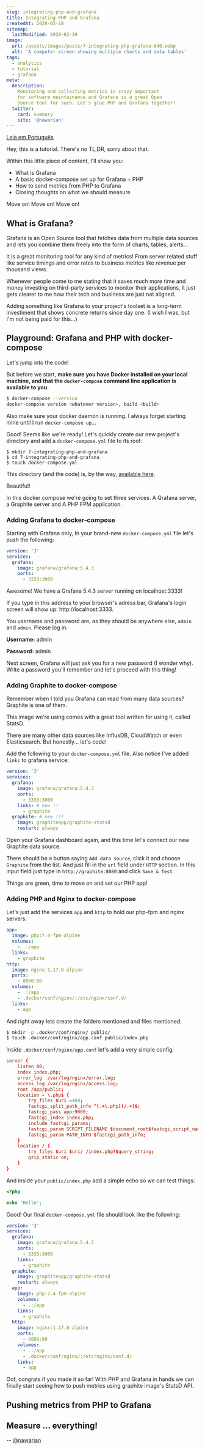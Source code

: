```yaml
---
slug: integrating-php-and-grafana
title: Integrating PHP and Grafana
createdAt: 2020-02-10
sitemap:
  lastModified: 2020-02-10
image:
  url: /assets/images/posts/7-integrating-php-grafana-640.webp
  alt: 'A computer screen showing multiple charts and data tables'
tags:
  - analytics
  - tutorial
  - grafana
meta:
  description:
    Monitoring and collecting metrics is crazy important
    for software maintainance and Grafana is a great Open
    Source tool for such. Let's glue PHP and Grafana together!
  twitter:
    card: summary
    site: '@nawarian'
---
```


[Leia em Português](/br/edicao/integrando-php-grafana/)

Hey, this is a tutorial. There's no TL;DR, sorry about that.

Within this little piece of content, I'll show you:

- What is Grafana
- A basic docker-compose set up for Grafana + PHP
- How to send metrics from PHP to Grafana
- Closing thoughts on what we should measure

Move on! Move on! Move on!

## What is Grafana?

Grafana is an Open Source tool that fetches data from
multiple data sources and lets you combine them freely
into the form of charts, tables, alerts...

It is a great monitoring tool for any kind of metrics!
From server related stuff like service timings and error
rates to business metrics like revenue per thousand views.

Whenever people come to me stating that it saves much
more time and money investing on third-party services
to monitor their applications, it just gets clearer to
me how their tech and business are just not aligned.

Adding something like Grafana to your project's toolset
is a long-term investiment that shows concrete returns
since day one. (I wish I was, but I'm not being paid
for this...)

## Playground: Grafana and PHP with docker-compose

Let's jump into the code!

But before we start, **make sure you have Docker installed
on your local machine, and that the `docker-compose`
command line application is available to you.**

```bash
$ docker-compose --version
docker-compose version <whatever version>, build <build>
```

Also make sure your docker daemon is running. I always
forget starting mine until I run `docker-compose up`...

Good! Seems like we're ready! Let's quickly create our
new project's directory and add a `docker-compose.yml`
file to its root:

```
$ mkdir 7-integrating-php-and-grafana
$ cd 7-integrating-php-and-grafana
$ touch docker-compose.yml
```

This directory (and the code) is, by the way,
[available here](https://github.com/nawarian/The-PHP-Website/tree/master/code/7-integrating-php-and-grafana).

Beautiful!

In this docker compose we're going to set three
services. A Grafana server, a Graphite server and
A PHP FPM application.

### Adding Grafana to docker-compose

Starting with Grafana only, In your brand-new
`docker-compose.yml` file let's push the following:

```yaml
version: '3'
services:
  grafana:
    image: grafana/grafana:5.4.3
    ports:
      - 3333:3000
```

Awesome! We have a Grafana 5.4.3 server running
on localhost:3333!

If you type in this address to your browser's adress
bar, Grafana's login screen will show up: http://localhost:3333.

You username and password are, as they should
be anywhere else, `admin` and `admin`.
Please log in:

**Username:** admin

**Password:** admin

Next screen, Grafana will just ask you for a
new password (I wonder why). Write a password
you'll remember and let's proceed with this thing!


### Adding Graphite to docker-compose

Remember when I told you Grafana can read from
many data sources? Graphite is one of them.

This image we're using comes with a great tool
written for using it, called StatsD.

There are many other data sources like InfluxDB,
CloudWatch or even Elasticsearch. But honestly...
let's code!

Add the following to your `docker-compose.yml` file.
Also notice I've added `links` to grafana service:

```yaml
version: '3'
services:
  grafana:
    image: grafana/grafana:5.4.3
    ports:
      - 3333:3000
    links: # new !!
      - graphite
  graphite: # new !!!
    image: graphiteapp/graphite-statsd
    restart: always
```

Open your Grafana dashboard again, and this
time let's connect our new Graphite data source.

There should be a button saying `Add data source`,
click it and choose `Graphite` from the list. And
just fill in the `url` field under `HTTP` section.
In this input field just type in `http://graphite:8080`
and click `Save & Test`.

Things are green, time to move on and set our
PHP app!

### Adding PHP and Nginx to docker-compose

Let's just add the services `app` and `http`
to hold our php-fpm and nginx servers:

```yaml
app:
  image: php:7.4-fpm-alpine
  volumes:
    - .:/app
  links:
    - graphite
http:
  image: nginx:1.17.8-alpine
  ports:
    - 8080:80
  volumes:
    - .:/app
    - .docker/conf/nginx/:/etc/nginx/conf.d/
  links:
    - app
```

And right away lets create the folders mentioned
and files mentioned.

```bash
$ mkdir -p .docker/conf/nginx/ public/
$ touch .docker/conf/nginx/app.conf public/index.php
```

Inside `.docker/conf/nginx/app.conf` let's add a very
simple config:

```conf
server {
    listen 80;
    index index.php;
    error_log  /var/log/nginx/error.log;
    access_log /var/log/nginx/access.log;
    root /app/public;
    location ~ \.php$ {
        try_files $uri =404;
        fastcgi_split_path_info ^(.+\.php)(/.+)$;
        fastcgi_pass app:9000;
        fastcgi_index index.php;
        include fastcgi_params;
        fastcgi_param SCRIPT_FILENAME $document_root$fastcgi_script_name;
        fastcgi_param PATH_INFO $fastcgi_path_info;
    }
    location / {
        try_files $uri $uri/ /index.php?$query_string;
        gzip_static on;
    }
}
```

And inside your `public/index.php` add a simple
echo so we can test things:

```php
<?php

echo 'Hello';
```

Good! Our final `docker-compose.yml` file should look
like the following:

```yaml
version: '3'
services:
  grafana:
    image: grafana/grafana:5.4.3
    ports:
      - 3333:3000
    links:
      - graphite
  graphite:
    image: graphiteapp/graphite-statsd
    restart: always
  app:
    image: php:7.4-fpm-alpine
    volumes:
      - .:/app
    links:
      - graphite
  http:
    image: nginx:1.17.8-alpine
    ports:
      - 8080:80
    volumes:
      - .:/app
      - .docker/conf/nginx/:/etc/nginx/conf.d/
    links:
      - app

```

Oof, congrats if you made it so far! With PHP
and Grafana in hands we can finally start seeing
how to push metrics using graphite image's StatsD
API.

## Pushing metrics from PHP to Grafana

## Measure ... everything!

<div class="align-right">
  --
  <a href="https://twitter.com/nawarian" rel="nofollow">
    @nawarian
  </a>
</div>

<script type="application/ld+json">
{
  "@context": "https://schema.org",
  "@type": "TechArticle",
  "headline": "Integrating PHP and Grafana",
  "description": "Monitoring and collecting metrics is crazy important for software maintainance and Grafana is a great Open Source tool for such. Let's glue PHP and Grafana together!",
  "image": [
    "{{ $page->getBaseUrl() }}/assets/images/posts/7-integrating-php-grafana-640.webp"
   ],
  "datePublished": "2020-02-10T00:00:00+08:00",
  "dateModified": "2020-02-10T00:00:00+08:00",
  "author": {
    "@type": "Person",
    "name": "Nawarian Níckolas Da Silva"
  },
   "publisher": {
    "@type": "Organization",
    "name": "ThePHP Website",
    "logo": {
      "@type": "ImageObject",
      "url": "https://thephp.website/favicon.ico"
    }
  }
}
</script>

